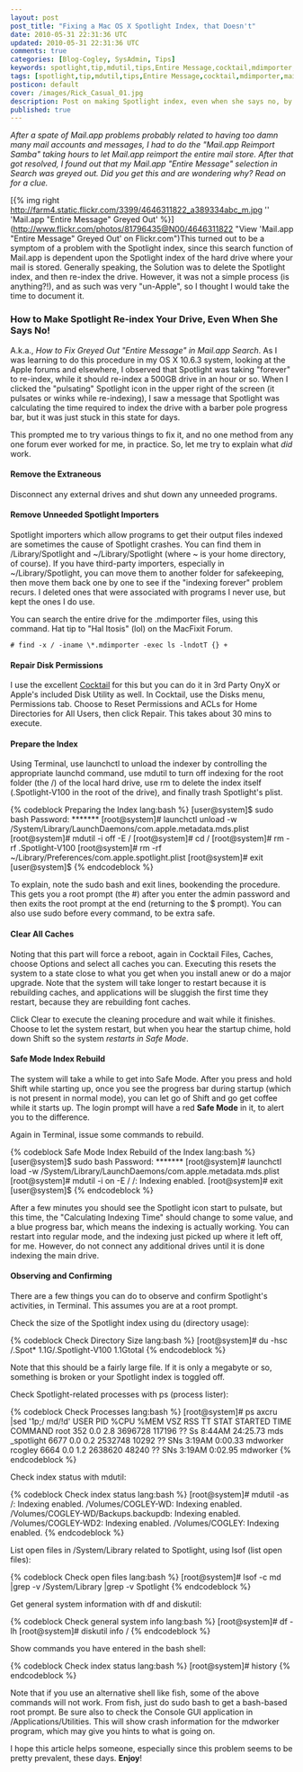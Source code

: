 ```yaml
---           
layout: post
post_title: "Fixing a Mac OS X Spotlight Index, that Doesn't"
date: 2010-05-31 22:31:36 UTC
updated: 2010-05-31 22:31:36 UTC
comments: true
categories: [Blog-Cogley, SysAdmin, Tips]
keywords: spotlight,tip,mdutil,tips,Entire Message,cocktail,mdimporter,mail.app
tags: [spotlight,tip,mdutil,tips,Entire Message,cocktail,mdimporter,mail.app]
posticon: default
cover: /images/Rick_Casual_01.jpg
description: Post on making Spotlight index, even when she says no, by Rick Cogley. 
published: true
---
```


_After a spate of Mail.app problems probably related to having too damn many mail accounts and messages, I had to do the "Mail.app Reimport Samba" taking hours to let Mail.app reimport the entire mail store. After that got resolved, I found out that my Mail.app "Entire Message" selection in Search was greyed out. Did you get this and are wondering why? Read on for a clue._

<!--more--> 

[{% img right http://farm4.static.flickr.com/3399/4646311822_a389334abc_m.jpg '' 'Mail.app "Entire Message" Greyed Out' %}](http://www.flickr.com/photos/81796435@N00/4646311822 "View 'Mail.app "Entire Message" Greyed Out' on Flickr.com")This turned out to be a symptom of a problem with the Spotlight index, since this search function of Mail.app is dependent upon the Spotlight index of the hard drive where your mail is stored. Generally speaking, the Solution was to delete the Spotlight index, and then re-index the drive. However, it was not a simple process (is anything?!), and as such was very "un-Apple", so I thought I would take the time to document it.

### How to Make Spotlight Re-index Your Drive, Even When She Says No!

A.k.a., _How to Fix Greyed Out "Entire Message" in Mail.app Search_. As I was learning to do this procedure in my OS X 10.6.3 system, looking at the Apple forums and elsewhere, I observed that Spotlight was taking "forever" to re-index, while it should re-index a 500GB drive in an hour or so. When I clicked the "pulsating" Spotlight icon in the upper right of the screen (it pulsates or winks while re-indexing), I saw a message that Spotlight was calculating the time required to index the drive with a barber pole progress bar, but it was just stuck in this state for days. 

This prompted me to try various things to fix it, and no one method from any one forum ever worked for me, in practice. So, let me try to explain what _did_ work.

#### Remove the Extraneous

Disconnect any external drives and shut down any unneeded programs. 

#### Remove Unneeded Spotlight Importers

Spotlight importers which allow programs to get their output files indexed are sometimes the cause of Spotlight crashes. You can find them in /Library/Spotlight and ~/Library/Spotlight (where ~ is your home directory, of course). If you have third-party importers, especially in ~/Library/Spotlight, you can move them to another folder for safekeeping, then move them back one by one to see if the "indexing forever" problem recurs. I deleted ones that were associated with programs I never use, but kept the ones I do use. 

You can search the entire drive for the .mdimporter files, using this command. Hat tip to "Hal Itosis" (lol) on the MacFixit Forum.

`# find -x / -iname \*.mdimporter -exec ls -lndotT {} +`

#### Repair Disk Permissions

I use the excellent [Cocktail](http://www.maintain.se/cocktail) for this but you can do it in 3rd Party OnyX or Apple's included Disk Utility as well. In Cocktail, use the Disks menu, Permissions tab. Choose to Reset Permissions and ACLs for Home Directories for All Users, then click Repair. This takes about 30 mins to execute.

#### Prepare the Index

Using Terminal, use launchctl to unload the indexer by controlling the appropriate launchd command, use mdutil to turn off indexing for the root folder (the /) of the local hard drive, use rm to delete the index itself (.Spotlight-V100 in the root of the drive), and finally trash Spotlight's plist. 

{% codeblock Preparing the Index lang:bash %}
[user@system]$  sudo bash
Password: *******
[root@system]# launchctl unload -w /System/Library/LaunchDaemons/com.apple.metadata.mds.plist
[root@system]# mdutil -i off -E /
[root@system]# cd /
[root@system]# rm -rf .Spotlight-V100
[root@system]# rm -rf ~/Library/Preferences/com.apple.spotlight.plist 
[root@system]# exit
[user@system]$
{% endcodeblock %} 

To explain, note the sudo bash and exit lines, bookending the procedure. This gets you a root prompt (the #) after you enter the admin password and then exits the root prompt at the end (returning to the $ prompt). You can also use sudo before every command, to be extra safe. 

#### Clear All Caches

Noting that this part will force a reboot, again in Cocktail Files, Caches, choose Options and select all caches you can. Executing this resets the system to a state close to what you get when you install anew or do a major upgrade. Note that the system will take longer to restart because it is rebuilding caches, and applications will be sluggish the first time they restart, because they are rebuilding font caches. 

Click Clear to execute the cleaning procedure and wait while it finishes. Choose to let the system restart, but when you hear the startup chime, hold down Shift so the system _restarts in Safe Mode_. 

#### Safe Mode Index Rebuild

The system will take a while to get into Safe Mode. After you press and hold Shift while starting up, once you see the progress bar during startup (which is not present in normal mode), you can let go of Shift and go get coffee while it starts up. The login prompt will have a red **Safe Mode** in it, to alert you to the difference. 

Again in Terminal, issue some commands to rebuild. 

{% codeblock Safe Mode Index Rebuild of the Index lang:bash %}
[user@system]$ sudo bash
Password: *******
[root@system]# launchctl load -w /System/Library/LaunchDaemons/com.apple.metadata.mds.plist
[root@system]# mdutil -i on -E /
/:
Indexing enabled.
[root@system]# exit
[user@system]$
{% endcodeblock %} 

After a few minutes you should see the Spotlight icon start to pulsate, but this time, the "Calculating Indexing Time" should change to some value, and a blue progress bar, which means the indexing is actually working. You can restart into regular mode, and the indexing just picked up where it left off, for me. However, do not connect any additional drives until it is done indexing the main drive.

#### Observing and Confirming

There are a few things you can do to observe and confirm Spotlight's activities, in Terminal. This assumes you are at a root prompt. 

Check the size of the Spotlight index using du (directory usage):

{% codeblock Check Directory Size lang:bash %}
[root@system]# du -hsc /.Spot*
1.1G/.Spotlight-V100
1.1Gtotal
{% endcodeblock %} 

Note that this should be a fairly large file. If it is only a megabyte or so, something is broken or your Spotlight index is toggled off.

Check Spotlight-related processes with ps (process lister):

{% codeblock Check Processes lang:bash %}
[root@system]# ps axcru |sed '1p;/ md/!d'
USER       PID  %CPU %MEM      VSZ    RSS   TT  STAT STARTED      TIME COMMAND
root       352   0.0  2.8  3696728 117196   ??  Ss    8:44AM  24:25.73 mds
 _spotlight  6677   0.0  0.2  2532748  10292   ??  SNs   3:19AM   0:00.33 mdworker
rcogley   6664   0.0  1.2  2638620  48240   ??  SNs   3:19AM   0:02.95 mdworker
{% endcodeblock %} 

Check index status with mdutil:

{% codeblock Check index status lang:bash %}
[root@system]# mdutil -as
/:
Indexing enabled. 
/Volumes/COGLEY-WD:
Indexing enabled. 
/Volumes/COGLEY-WD/Backups.backupdb:
Indexing enabled. 
/Volumes/COGLEY-WD2:
Indexing enabled. 
/Volumes/COGLEY:
Indexing enabled. 
{% endcodeblock %} 

List open files in /System/Library related to Spotlight, using lsof (list open files):

{% codeblock Check open files lang:bash %}
[root@system]# lsof -c md |grep -v /System/Library |grep -v Spotlight
{% endcodeblock %} 

Get general system information with df and diskutil: 

{% codeblock Check general system info lang:bash %}
[root@system]# df -lh
[root@system]# diskutil info /
{% endcodeblock %} 

Show commands you have entered in the bash shell:

{% codeblock Check index status lang:bash %}
[root@system]# history
{% endcodeblock %} 

Note that if you use an alternative shell like fish, some of the above commands will not work. From fish, just do sudo bash to get a bash-based root prompt. Be sure also to check the Console GUI application in /Applications/Utilities. This will show crash information for the mdworker program, which may give you hints to what is going on. 

I hope this article helps someone, especially since this problem seems to be pretty prevalent, these days. **Enjoy**!


